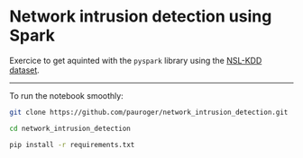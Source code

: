# Network intrusion detection using Spark

Exercice to get aquinted with the `pyspark` library using the [NSL-KDD dataset](https://www.unb.ca/cic/datasets/nsl.html).

---

To run the notebook smoothly:

```bash
git clone https://github.com/pauroger/network_intrusion_detection.git

cd network_intrusion_detection

pip install -r requirements.txt
```
